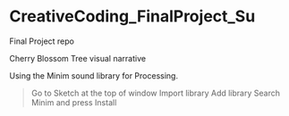# CreativeCoding_FinalProject_Su
Final Project repo

Cherry Blossom Tree visual narrative

Using the Minim sound library for Processing. 
>Go to Sketch at the top of window
>Import library
>Add library
>Search Minim and press Install